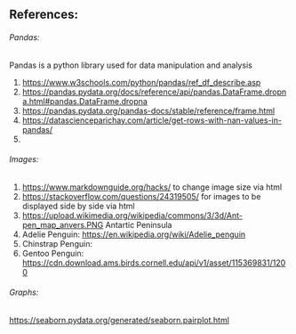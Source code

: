 ## References: 


###### Pandas:
Pandas is a python library used for data manipulation and analysis
1. https://www.w3schools.com/python/pandas/ref_df_describe.asp
2. https://pandas.pydata.org/docs/reference/api/pandas.DataFrame.dropna.html#pandas.DataFrame.dropna
3. https://pandas.pydata.org/pandas-docs/stable/reference/frame.html
4. https://datascienceparichay.com/article/get-rows-with-nan-values-in-pandas/
5. 
    

###### Images:
1. https://www.markdownguide.org/hacks/ to change image size via html 
2. https://stackoverflow.com/questions/24319505/ for images to be displayed side by side via html
3. https://upload.wikimedia.org/wikipedia/commons/3/3d/Ant-pen_map_anvers.PNG Antartic Peninsula
4. Adelie Penguin: https://en.wikipedia.org/wiki/Adelie_penguin
5. Chinstrap Penguin: 
6. Gentoo Penguin: https://cdn.download.ams.birds.cornell.edu/api/v1/asset/115369831/1200


###### Graphs:
https://seaborn.pydata.org/generated/seaborn.pairplot.html
